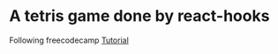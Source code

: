 # A tetris game done by react-hooks

Following freecodecamp [Tutorial](https://www.youtube.com/watch?v=ZGOaCxX8HIU)
